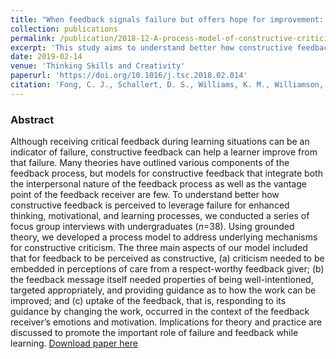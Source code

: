 ```yaml
---
title: "When feedback signals failure but offers hope for improvement: A process model of constructive criticism"
collection: publications
permalink: /publication/2018-12-A-process-model-of-constructive-criticism
excerpt: 'This study aims to understand better how constructive feedback is perceived to leverage failure for enhanced thinking, motivational, and learning processes'
date: 2019-02-14
venue: 'Thinking Skills and Creativity'
paperurl: 'https://doi.org/10.1016/j.tsc.2018.02.014'
citation: 'Fong, C. J., Schallert, D. S., Williams, K. M., Williamson, Z. H., Warner, J. R., Lin, S., & <b>Kim, Y. W.</b> (2018). When feedback signals failure but offers hope for improvement: A process model of constructive criticism. <i>Thinking Skills and Creativity, 30, </i> 42-53.'
---
```

### Abstract
Although receiving critical feedback during learning situations can be an indicator of failure, constructive feedback can help a learner improve from that failure. Many theories have outlined various components of the feedback process, but models for constructive feedback that integrate both the interpersonal nature of the feedback process as well as the vantage point of the feedback receiver are few. To understand better how constructive feedback is perceived to leverage failure for enhanced thinking, motivational, and learning processes, we conducted a series of focus group interviews with undergraduates (_n_=38). Using grounded theory, we developed a process model to address underlying mechanisms for constructive criticism. The three main aspects of our model included that for feedback to be perceived as constructive, (a) criticism needed to be embedded in perceptions of care from a respect-worthy feedback giver; (b) the feedback message itself needed properties of being well-intentioned, targeted appropriately, and providing guidance as to how the work can be improved; and (c) uptake of the feedback, that is, responding to its guidance by changing the work, occurred in the context of the feedback receiver’s emotions and motivation. Implications for theory and practice are discussed to promote the important role of failure and feedback while learning.
[Download paper here](https://www.sciencedirect.com/science/article/pii/S1871187117301529/pdfft?md5=cc632aebd4ce5d242a95532c160d4d6f&pid=1-s2.0-S1871187117301529-main.pdf)